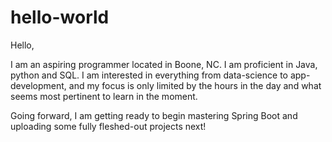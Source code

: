 # hello-world

Hello,

I am an aspiring programmer located in Boone, NC.  I am proficient in Java, python and SQL.  I am interested in everything from data-science to app-development, and my focus is only limited by the hours in the day and what seems most pertinent to learn in the moment. 

Going forward, I am getting ready to begin mastering Spring Boot and uploading some fully fleshed-out projects next!
